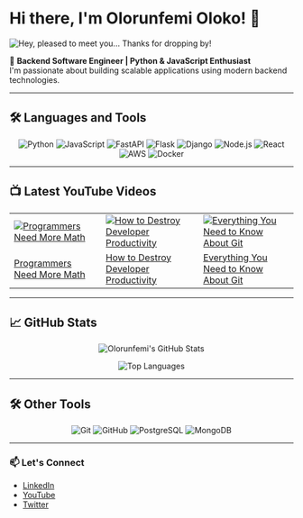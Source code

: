 # Hi there, I'm Olorunfemi Oloko! 👋

<p align="left">
  <img src="https://readme-typing-svg.demolab.com?font=Fira+Code&weight=500&size=24&pause=1000&color=009688&center=false&vCenter=true&width=435&lines=Hey%2C+pleased+to+meet+you!;Thanks+for+dropping+by!+%F0%9F%98%8A" alt="Hey, pleased to meet you... Thanks for dropping by!" />
</p>




🚀 **Backend Software Engineer | Python & JavaScript Enthusiast**  
I'm passionate about building scalable applications using modern backend technologies.

---

## 🛠️ **Languages and Tools**

<p align="center">
  <img src="https://img.shields.io/badge/Python-3776AB?style=for-the-badge&logo=python&logoColor=white" alt="Python" />
  <img src="https://img.shields.io/badge/JavaScript-F7DF1E?style=for-the-badge&logo=javascript&logoColor=black" alt="JavaScript" />
  <img src="https://img.shields.io/badge/FastAPI-009688?style=for-the-badge&logo=fastapi&logoColor=white" alt="FastAPI" />
  <img src="https://img.shields.io/badge/Flask-000000?style=for-the-badge&logo=flask&logoColor=white" alt="Flask" />
  <img src="https://img.shields.io/badge/Django-092E20?style=for-the-badge&logo=django&logoColor=white" alt="Django" />
  <img src="https://img.shields.io/badge/Node.js-339933?style=for-the-badge&logo=nodedotjs&logoColor=white" alt="Node.js" />
  <img src="https://img.shields.io/badge/React-20232A?style=for-the-badge&logo=react&logoColor=61DAFB" alt="React" />
  <img src="https://img.shields.io/badge/AWS-232F3E?style=for-the-badge&logo=amazonaws" alt="AWS" />
  <img src="https://img.shields.io/badge/Docker-2496ED?style=for-the-badge&logo=docker&logoColor=white" alt="Docker" />
</p>

---

## 📺 **Latest YouTube Videos**

<!-- YouTube video grid -->
<table>
  <tr>
    <td><a href="https://www.youtube.com/watch?v=XXXXX"><img src="https://img.youtube.com/vi/XXXXX/0.jpg" alt="Programmers Need More Math" /></a></td>
    <td><a href="https://www.youtube.com/watch?v=XXXXX"><img src="https://img.youtube.com/vi/XXXXX/0.jpg" alt="How to Destroy Developer Productivity" /></a></td>
    <td><a href="https://www.youtube.com/watch?v=XXXXX"><img src="https://img.youtube.com/vi/XXXXX/0.jpg" alt="Everything You Need to Know About Git" /></a></td>
  </tr>
  <tr>
    <td><a href="https://www.youtube.com/watch?v=XXXXX">Programmers Need More Math</a></td>
    <td><a href="https://www.youtube.com/watch?v=XXXXX">How to Destroy Developer Productivity</a></td>
    <td><a href="https://www.youtube.com/watch?v=XXXXX">Everything You Need to Know About Git</a></td>
  </tr>
</table>

---

## 📈 **GitHub Stats**

<p align="center">
  <img src="https://github-readme-stats.vercel.app/api?username=olorunfemioloko&show_icons=true&theme=radical" alt="Olorunfemi's GitHub Stats" />
</p>

<p align="center">
  <img src="https://github-readme-stats.vercel.app/api/top-langs/?username=olorunfemioloko&layout=compact&theme=radical" alt="Top Languages" />
</p>

---

## 🛠️ **Other Tools**

<p align="center">
  <img src="https://img.shields.io/badge/Git-F05032?style=for-the-badge&logo=git&logoColor=white" alt="Git" />
  <img src="https://img.shields.io/badge/GitHub-181717?style=for-the-badge&logo=github&logoColor=white" alt="GitHub" />
  <img src="https://img.shields.io/badge/PostgreSQL-4169E1?style=for-the-badge&logo=postgresql&logoColor=white" alt="PostgreSQL" />
  <img src="https://img.shields.io/badge/MongoDB-47A248?style=for-the-badge&logo=mongodb&logoColor=white" alt="MongoDB" />
</p>

---

### 📫 **Let's Connect**

- [LinkedIn](https://www.linkedin.com/in/olorunfemioloko)  
- [YouTube](https://www.youtube.com/channel/XXXXX)  
- [Twitter](https://twitter.com/olorunfemioloko)  

